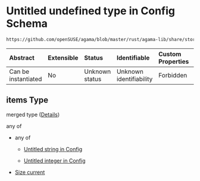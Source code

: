 # Untitled undefined type in Config Schema

```txt
https://github.com/openSUSE/agama/blob/master/rust/agama-lib/share/storage.schema.json#/$defs/size/anyOf/1/items
```



| Abstract            | Extensible | Status         | Identifiable            | Custom Properties | Additional Properties | Access Restrictions | Defined In                                                          |
| :------------------ | :--------- | :------------- | :---------------------- | :---------------- | :-------------------- | :------------------ | :------------------------------------------------------------------ |
| Can be instantiated | No         | Unknown status | Unknown identifiability | Forbidden         | Allowed               | none                | [storage.schema.json\*](storage.schema.json "open original schema") |

## items Type

merged type ([Details](storage-1-defs-size-anyof-size-tuple-items.md))

any of

* any of

  * [Untitled string in Config](storage-1-defs-sizevalue-anyof-0.md "check type definition")

  * [Untitled integer in Config](storage-1-defs-sizevalue-anyof-1.md "check type definition")

* [Size current](storage-1-defs-sizevaluewithcurrent-anyof-size-current.md "check type definition")
